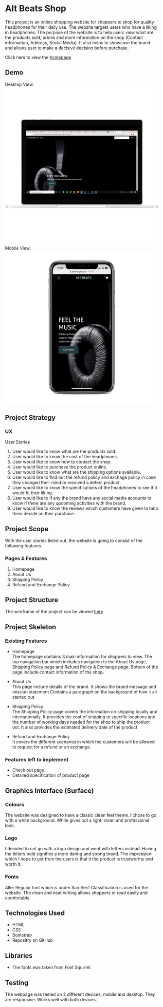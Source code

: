 # <b>Alt Beats Shop</b>
This project is an online shopping website for shoppers to shop for quality headphones for their daily use. The website targets users who have a liking in headphones. The purpose of the website is to help users view what are the products sold, prices and more information on the shop (Contact information, Address, Social Media). It also helps to showcase the brand and allows user to make a decisive decision before purchase. 

Click here to view the [homepage](www.google.com.sg)

## Demo

Desktop View.
![desktop](/images/readme/desktop.png "desktop")

Mobile View.
![mobile](/images/readme/mobile.png "mobile")

## Project Strategy

### UX

User Stories
1. User would like to know what are the products sold.
2. User would like to know the cost of the headphones.
3. User would like to know how to contact the shop.
4. User would like to purchase the product online. 
5. User would like to know what are the shipping options available. 
6. User would like to find out the refund policy and exchage policy in case they changed their mind or received a defect product.
7. User would like to know the specifications of the headphones to see if it would fit their liking. 
8. User would like to if any the brand have any social media accounts to know if there are any upcoming activities with the brand.
9. User would like to know the reviews which customers have given to help them decide on their purchase.

## Project Scope

With the user stories listed out, the website is going to consist of the following features.

### Pages & Features
1. Homepage
2. About Us 
3. Shipping Policy
4. Refund and Exchange Policy

## Project Structure

The wireframe of the project can be viewed [here](www.google.com.sg)

## Project Skeleton

### Existing Features
- Homepage\
The homepage contains 3 main information for shoppers to view. The top navigation bar which includes navigation to the About Us page, Shipping Policy page and Refund Policy & Exchange page. Bottom of the page include contact information of the shop. 

- About Us\
This page include details of the brand. It shows the brand message and mission statement.Contains a paragraph on the background of how it all started out. 

- Shipping Policy\
The Shipping Policy page covers the information on shipping locally and internationally. It provides the cost of shipping to specific locations and the number of working days needed for the shop to ship the product out. It also provides the estimated delivery date of the product. 

- Refund and Exchange Policy\
It covers the different scenarios in which the customers will be allowed to request for a refund or an exchange. 

### Features left to implement
- Check out page
- Detailed specification of product page

## Graphics Interface (Surface)

### Colours
The website was designed to have a classic clean feel theme. I chose to go with a white background. White gives out a light, clean and professional look. 

### Logo
I decided to not go with a logo design and went with letters instead. Having the letters bold signifies a more daring and strong brand. The impression which I hope to get from the users is that it the product is trustworthy and worth it. 

### Fonts
Aller Regular font which is under San Serif Classification is used for the website. The clean and neat writing allows shoppers to read easily and comfortably. 

## Technologies Used

- HTML
- CSS
- Bootstrap
- Repositry on GitHub

## Libraries
- The fonts was taken from Font Squirrel. 

## Testing

The webpage was tested on 2 different devices, mobile and desktop. They are responsive. Works well with both devices. 

